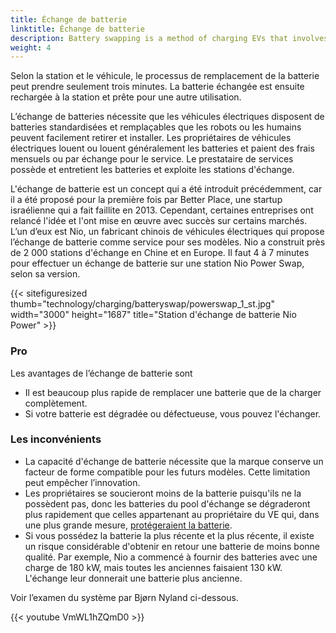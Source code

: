 ```yaml
---
title: Échange de batterie
linktitle: Échange de batterie
description: Battery swapping is a method of charging EVs that involves replacing the depleted battery with a fully charged one at a dedicated station.
weight: 4
---
```

<!-- markdownlint-disable MD033 -->

Selon la station et le véhicule, le processus de remplacement de la batterie peut prendre seulement trois minutes. La batterie échangée est ensuite rechargée à la station et prête pour une autre utilisation.

L’échange de batteries nécessite que les véhicules électriques disposent de batteries standardisées et remplaçables que les robots ou les humains peuvent facilement retirer et installer. Les propriétaires de véhicules électriques louent ou louent généralement les batteries et paient des frais mensuels ou par échange pour le service. Le prestataire de services possède et entretient les batteries et exploite les stations d'échange.

L'échange de batterie est un concept qui a été introduit précédemment, car il a été proposé pour la première fois par Better Place, une startup israélienne qui a fait faillite en 2013. Cependant, certaines entreprises ont relancé l'idée et l'ont mise en œuvre avec succès sur certains marchés. L’un d’eux est Nio, un fabricant chinois de véhicules électriques qui propose l’échange de batterie comme service pour ses modèles. Nio a construit près de 2 000 stations d'échange en Chine et en Europe. Il faut 4 à 7 minutes pour effectuer un échange de batterie sur une station Nio Power Swap, selon sa version.

{{< sitefiguresized thumb="technology/charging/batteryswap/powerswap_1_st.jpg" width="3000" height="1687" title="Station d'échange de batterie Nio Power" >}}

### Pro

Les avantages de l’échange de batterie sont

- Il est beaucoup plus rapide de remplacer une batterie que de la charger complètement.
- Si votre batterie est dégradée ou défectueuse, vous pouvez l'échanger.

### Les inconvénients

- La capacité d'échange de batterie nécessite que la marque conserve un facteur de forme compatible pour les futurs modèles. Cette limitation peut empêcher l’innovation.
- Les propriétaires se soucieront moins de la batterie puisqu'ils ne la possèdent pas, donc les batteries du pool d'échange se dégraderont plus rapidement que celles appartenant au propriétaire du VE qui, dans une plus grande mesure, [protégeraient la batterie](../../../guides/protectingbattery/).
- Si vous possédez la batterie la plus récente et la plus récente, il existe un risque considérable d'obtenir en retour une batterie de moins bonne qualité. Par exemple, Nio a commencé à fournir des batteries avec une charge de 180 kW, mais toutes les anciennes faisaient 130 kW. L'échange leur donnerait une batterie plus ancienne.

Voir l’examen du système par Bjørn Nyland ci-dessous.

{{< youtube VmWL1hZQmD0 >}}
